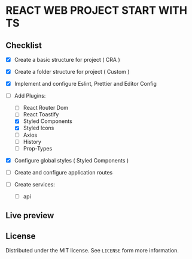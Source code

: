 # REACT WEB PROJECT START WITH TS

## Checklist

- [x] Create a basic structure for project ( CRA )
- [x] Create a folder structure for project ( Custom )
- [x] Implement and configure Eslint, Prettier and Editor Config 
- [ ] Add Plugins: 
  - [ ] React Router Dom
  - [ ] React Toastify
  - [x] Styled Components
  - [x] Styled Icons
  - [ ] Axios
  - [ ] History
  - [ ] Prop-Types
  
- [x] Configure global styles ( Styled Components )
- [ ] Create and configure application routes
- [ ] Create services:

  - [ ] api
  
 ## Live preview
 
 ## License
 Distributed under the MIT license. See `LICENSE` form more information.
